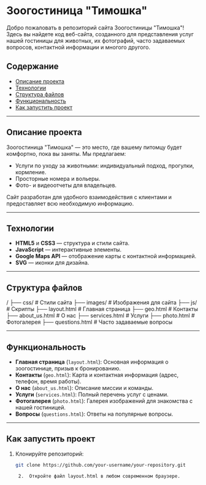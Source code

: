 

# Зоогостиница "Тимошка"

Добро пожаловать в репозиторий сайта Зоогостиницы "Тимошка"! Здесь вы найдете код веб-сайта, созданного для представления услуг нашей гостиницы для животных, их фотографий, часто задаваемых вопросов, контактной информации и многого другого.

## Содержание

- [Описание проекта](#описание-проекта)
- [Технологии](#технологии)
- [Структура файлов](#структура-файлов)
- [Функциональность](#функциональность)
- [Как запустить проект](#как-запустить-проект)

---

## Описание проекта

Зоогостиница "Тимошка" — это место, где вашему питомцу будет комфортно, пока вы заняты. Мы предлагаем:
- Услуги по уходу за животными: индивидуальный подход, прогулки, кормление.
- Просторные номера и вольеры.
- Фото- и видеоотчеты для владельцев.

Сайт разработан для удобного взаимодействия с клиентами и предоставляет всю необходимую информацию.

---

## Технологии

- **HTML5** и **CSS3** — структура и стили сайта.
- **JavaScript** — интерактивные элементы.
- **Google Maps API** — отображение карты с контактной информацией.
- **SVG** — иконки для дизайна.

---

## Структура файлов

/
├── css/                  # Стили сайта
├── images/               # Изображения для сайта
├── js/                   # Скрипты
├── layout.html           # Главная страница
├── geo.html              # Контакты
├── about_us.html         # О нас
├── services.html         # Услуги
├── photo.html            # Фотогалерея
├── questions.html        # Часто задаваемые вопросы

---

## Функциональность

- **Главная страница** (`layout.html`): Основная информация о зоогостинице, призыв к бронированию.
- **Контакты** (`geo.html`): Карта и контактная информация (адрес, телефон, время работы).
- **О нас** (`about_us.html`): Описание миссии и команды.
- **Услуги** (`services.html`): Полный перечень услуг с ценами.
- **Фотогалерея** (`photo.html`): Галерея изображений для знакомства с нашей гостиницей.
- **Вопросы** (`questions.html`): Ответы на популярные вопросы.

---

## Как запустить проект

1. Клонируйте репозиторий:
   ```bash
   git clone https://github.com/your-username/your-repository.git

	2.	Откройте файл layout.html в любом современном браузере.

